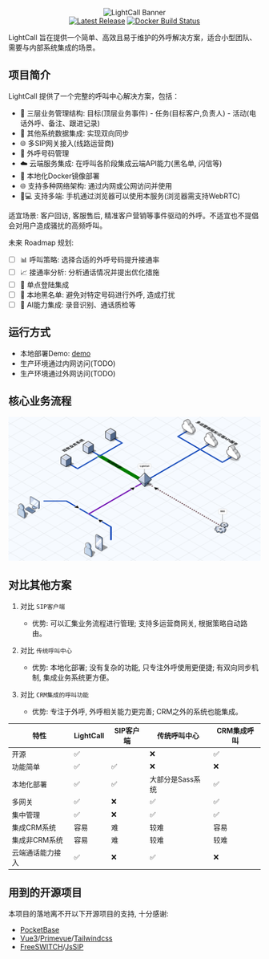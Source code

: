 <p align="center">
    <img width="650" alt="LightCall Banner" src="https://repository-images.githubusercontent.com/1058584358/e823ff36-405c-4c5c-8132-334fb3cc8ff2" />
    </br>
    <a href="https://github.com/tcmzzz/lightcall/releases"><img src="https://img.shields.io/github/release/tcmzzz/lightcall" alt="Latest Release"></a>
    <a href="https://github.com/tcmzzz/lightcall/actions/workflows/docker-publish.yml"><img src="https://github.com/tcmzzz/lightcall/actions/workflows/docker-publish.yml/badge.svg?branch=master" alt="Docker Build Status"></a>
</p>

LightCall 旨在提供一个简单、高效且易于维护的外呼解决方案，适合小型团队、需要与内部系统集成的场景。

## 项目简介

LightCall 提供了一个完整的呼叫中心解决方案，包括：

- 🎯 三层业务管理结构: 目标(顶层业务事件) - 任务(目标客户,负责人) - 活动(电话外呼、备注、跟进记录)
- 🔄 其他系统数据集成: 实现双向同步
- 🌐 多SIP网关接入(线路运营商)
- 📱 外呼号码管理
- ☁️ 云端服务集成: 在呼叫各阶段集成云端API能力(黑名单, 闪信等)
- 🐳 本地化Docker镜像部署
- 🌐 支持多种网络架构: 通过内网或公网访问并使用
- 📱💻 支持多端: 手机通过浏览器可以使用本服务(浏览器需支持WebRTC)


适宜场景: 客户回访, 客服售后, 精准客户营销等事件驱动的外呼。不适宜也不提倡会对用户造成骚扰的高频呼叫。


未来 Roadmap 规划:
- [ ] 📊 呼叫策略: 选择合适的外呼号码提升接通率
- [ ] 📈 接通率分析: 分析通话情况并提出优化措施
- [ ] 🔐 单点登陆集成
- [ ] 🚫 本地黑名单: 避免对特定号码进行外呼, 造成打扰
- [ ] 🤖 AI能力集成: 录音识别、通话质检等

## 运行方式

- 本地部署Demo: [demo](example/demo)
- 生产环境通过内网访问(TODO)
- 生产环境通过外网访问(TODO)


## 核心业务流程

![businese_flow.png](./doc/businese_flow.png)


## 对比其他方案

1. 对比 `SIP客户端`
   - 优势: 可以汇集业务流程进行管理; 支持多运营商网关, 根据策略自动路由。

2. 对比 `传统呼叫中心`
   - 优势: 本地化部署; 没有复杂的功能, 只专注外呼使用更便捷; 有双向同步机制, 集成业务系统更方便。

3. 对比 `CRM集成的呼叫功能`
   - 优势: 专注于外呼, 外呼相关能力更完善; CRM之外的系统也能集成。


| 特性             | LightCall | SIP客户端   | 传统呼叫中心     | CRM集成呼叫 |
| ------           | --------  | ----------- | --------------   | ---------   |
| 开源             | ✅        |             | ❌               | ✅          |
| 功能简单         | ✅        | ✅          | ❌               | ❌          |
| 本地化部署       | ✅        | ✅          | 大部分是Sass系统 | ✅          |
| 多网关           | ✅        | ❌          | ✅               | ✅          |
| 集中管理         | ✅        | ❌          | ✅               | ✅          |
| 集成CRM系统      | 容易      | 难          | 较难             | 容易        |
| 集成非CRM系统    | 容易      | 难          | 较难             | 较难        |
| 云端通话能力接入 | ✅        | ❌          | ✅               | ❌          |


## 用到的开源项目

本项目的落地离不开以下开源项目的支持, 十分感谢:
- [PocketBase](https://github.com/pocketbase/pocketbase)
- [Vue3](https://github.com/vuejs/core)/[Primevue](https://github.com/primefaces/primevue)/[Tailwindcss](https://github.com/tailwindlabs/tailwindcss)
- [FreeSWITCH](https://github.com/signalwire/freeswitch)/[JsSIP](https://github.com/versatica/JsSIP)

